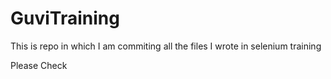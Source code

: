 # GuviTraining

This is repo in which I am commiting all the files I wrote in selenium training

Please Check
